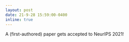 ```yaml
---
layout: post
date: 21-9-28 15:59:00-0400
inline: true
---
```


A (first-authored) paper gets accepted to NeurIPS 2021!
